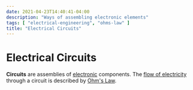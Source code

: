 ```yaml
---
date: 2021-04-23T14:40:41-04:00
description: "Ways of assembling electronic elements"
tags: [ "electrical-engineering", "ohms-law" ]
title: "Electrical Circuits"
---
```


# Electrical Circuits

**Circuits** are assemblies of [electronic](electrical-engineering.md) components. The [flow of electricity](current.md) through a circuit is described by [Ohm's Law](ohms-law.md).
